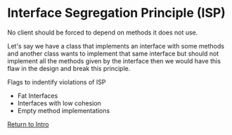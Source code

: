 # Interface Segregation Principle (ISP)

No client should be forced to depend on methods it does not use.

Let's say we have a class that implements an interface with some methods and another class wants to implement that same interface but should not implement all the methods given by the interface then we would have this flaw in the design and break this principle.

Flags to indentify violations of ISP

- Fat Interfaces
- Interfaces with low cohesion
- Empty method implementations

[Return to Intro](./intro.md)